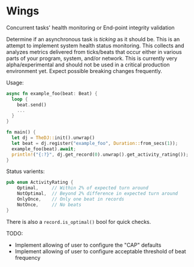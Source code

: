 # Wings
Concurrent tasks' health monitoring
or
End-point integrity validation

Determine if an asynchronous task is _ticking_ as it should be. This is an attempt to implement system health status monitoring. This collects and analyzes metrics delivered from ticks/beats that occur either in various parts of your program, system, and/or network. This is currently very alpha/experimental and should not be used in a critical production environment yet. Expect possible breaking changes frequently. 

Usage:
```rust
async fn example_foo(beat: Beat) {
  loop {
    beat.send()
    ...
  }
}

fn main() {
  let dj = TheDJ::init().unwrap()
  let beat = dj.register("example_foo", Duration::from_secs(1));
  example_foo(beat).await;
  println!("{:?}", dj.get_record(0).unwrap().get_activity_rating());
}
```

Status varients:
```rust
pub enum ActivityRating {
    Optimal,     // Within 2% of expected turn around
    NotOptimal,  // Beyond 2% difference in expected turn around
    OnlyOnce,    // Only one beat in records
    NotOnce,     // No beats
}
```
There is also a `record.is_optimal()` bool for quick checks.

TODO:
- Implement allowing of user to configure the "CAP" defaults
- Implement allowing of user to configure acceptable threshold of
  beat frequency
